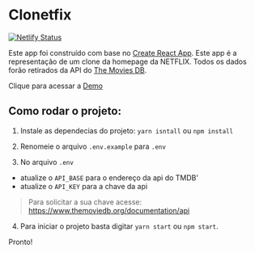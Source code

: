 # Clonetfix

[![Netlify Status](https://api.netlify.com/api/v1/badges/fb6988f9-4144-40c1-9780-fd5685f6f588/deploy-status)](https://app.netlify.com/sites/clonetflix/deploys)
 
Este app foi construído com base no [Create React App](https://github.com/facebook/create-react-app). Este app é a representação de um clone da homepage da NETFLIX. Todos os dados forão retirados da API do [The Movies DB](https://www.themoviedb.org/).

Clique para acessar a [Demo](https://clonetflix.netlify.app/)

## Como rodar o projeto:

1. Instale as dependecias do projeto: `yarn isntall` ou `npm install`

2. Renomeie o arquivo `.env.example` para `.env`

3. No arquivo `.env`

- atualize o `API_BASE` para o endereço da api do TMDB'
- atualize o `API_KEY` para a chave da api

> Para solicitar a sua chave acesse: https://www.themoviedb.org/documentation/api

4. Para iniciar o projeto basta digitar `yarn start` ou `npm start`.

Pronto!
